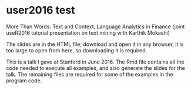 # user2016 test
More Than Words: Text and Context, Language Analytics in Finance (joint useR2016 tutorial presentation on text mining with Karthik Mokashi)

The slides are in the HTML file; download and open it in any browser, it is too large to open from here, so downloading it is required. 

This is a talk I gave at Stanford in June 2016. The Rmd file contains all the code 
needed to execute all examples, and also generate the slides for the talk. The remaining
files are required for some of the examples in the program code. 
